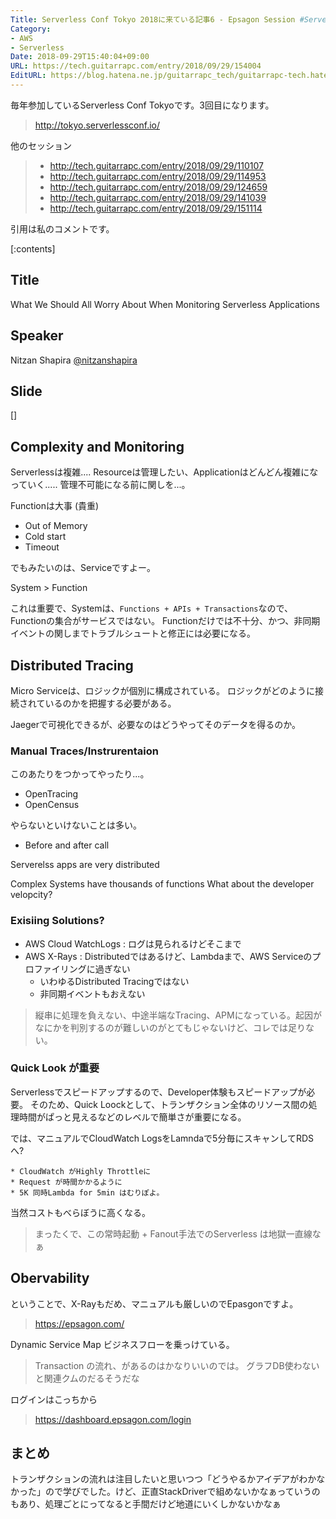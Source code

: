 ```yaml
---
Title: Serverless Conf Tokyo 2018に来ている記事6 - Epsagon Session #ServerlessConf #serverlesstokyo
Category:
- AWS
- Serverless
Date: 2018-09-29T15:40:04+09:00
URL: https://tech.guitarrapc.com/entry/2018/09/29/154004
EditURL: https://blog.hatena.ne.jp/guitarrapc_tech/guitarrapc-tech.hatenablog.com/atom/entry/10257846132641589414
---
```


毎年参加しているServerless Conf Tokyoです。3回目になります。

> http://tokyo.serverlessconf.io/


他のセッション

> * http://tech.guitarrapc.com/entry/2018/09/29/110107
> * http://tech.guitarrapc.com/entry/2018/09/29/114953
> * http://tech.guitarrapc.com/entry/2018/09/29/124659
> * http://tech.guitarrapc.com/entry/2018/09/29/141039
> * http://tech.guitarrapc.com/entry/2018/09/29/151114




引用は私のコメントです。

[:contents]

## Title

What We Should All Worry About When Monitoring Serverless Applications

## Speaker

Nitzan Shapira
[@nitzanshapira](https://twitter.com/nitzanshapira)

## Slide

[]


## Complexity and Monitoring

Serverlessは複雑....
Resourceは管理したい、Applicationはどんどん複雑になっていく..... 管理不可能になる前に関しを...。

Functionは大事 (貴重)

* Out of Memory
* Cold start
* Timeout

でもみたいのは、Serviceですよー。

System > Function

これは重要で、Systemは、`Functions + APIs + Transactions`なので、Functionの集合がサービスではない。
Functionだけでは不十分、かつ、非同期イベントの関しまでトラブルシュートと修正には必要になる。

## Distributed Tracing

Micro Serviceは、ロジックが個別に構成されている。
ロジックがどのように接続されているのかを把握する必要がある。

Jaegerで可視化できるが、必要なのはどうやってそのデータを得るのか。

### Manual Traces/Instrurentaion

このあたりをつかってやったり...。

* OpenTracing
* OpenCensus

やらないといけないことは多い。

* Before and after call

Serverelss apps are very distributed

Complex Systems have thousands of functions
What about the developer velopcity?

### Exisiing Solutions?

* AWS Cloud WatchLogs : ログは見られるけどそこまで
* AWS X-Rays : Distributedではあるけど、Lambdaまで、AWS Serviceのプロファイリングに過ぎない
    * いわゆるDistributed Tracingではない
    * 非同期イベントもおえない

> 縦串に処理を負えない、中途半端なTracing、APMになっている。起因がなにかを判別するのが難しいのがとてもじゃないけど、コレでは足りない。

### Quick Look が重要

Serverlessでスピードアップするので、Developer体験もスピードアップが必要。
そのため、Quick Loockとして、トランザクション全体のリソース間の処理時間がぱっと見えるなどのレベルで簡単さが重要になる。

では、マニュアルでCloudWatch LogsをLamndaで5分毎にスキャンしてRDSへ?

    * CloudWatch がHighly Throttleに
    * Request が時間かかるように
    * 5K 同時Lambda for 5min はむりぽよ。

当然コストもべらぼうに高くなる。

> まったくで、この常時起動 + Fanout手法でのServerless は地獄一直線なぁ

## Obervability

ということで、X-Rayもだめ、マニュアルも厳しいのでEpasgonですよ。

> https://epsagon.com/

Dynamic Service Map
ビジネスフローを乗っけている。

> Transaction の流れ、があるのはかなりいいのでは。
> グラフDB使わないと関連クムのだるそうだな

ログインはこっちから

> https://dashboard.epsagon.com/login


## まとめ

トランザクションの流れは注目したいと思いつつ「どうやるかアイデアがわかなかった」ので学びでした。けど、正直StackDriverで組めないかなぁっていうのもあり、処理ごとにってなると手間だけど地道にいくしかないかなぁ
